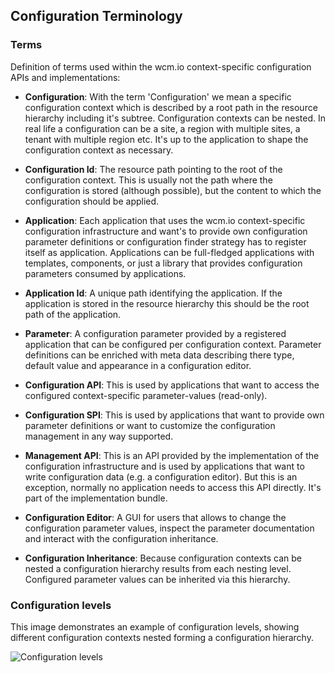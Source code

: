 ## Configuration Terminology

### Terms

Definition of terms used within the wcm.io context-specific configuration APIs and implementations:

* **Configuration**: With the term 'Configuration' we mean a specific configuration context which is described
  by a root path in the resource hierarchy including it's subtree. Configuration contexts can be nested.
  In real life a configuration can be a site, a region with multiple sites, a tenant with multiple region etc.
  It's up to the application to shape the configuration context as necessary.

* **Configuration Id**: The resource path pointing to the root of the configuration context. This is usually
  not the path where the configuration is stored (although possible), but the content to which the
  configuration should be applied.

* **Application**: Each application that uses the wcm.io context-specific configuration infrastructure
  and want's to provide own configuration parameter definitions or configuration finder strategy has to register
  itself as application. Applications can be full-fledged applications with templates, components, or just a
  library that provides configuration parameters consumed by applications.

* **Application Id**: A unique path identifying the application. If the application is stored in the resource
  hierarchy this should be the root path of the application.

* **Parameter**: A configuration parameter provided by a registered application that can be configured
  per configuration context. Parameter definitions can be enriched with meta data describing there type, default value
  and appearance in a configuration editor.

* **Configuration API**: This is used by applications that want to access the configured context-specific
  parameter-values (read-only).

* **Configuration SPI**: This is used by applications that want to provide own parameter definitions
  or want to customize the configuration management in any way supported.

* **Management API**: This is an API provided by the implementation of the configuration infrastructure
  and is used by applications that want to write configuration data (e.g. a configuration editor). But this is
  an exception, normally no application needs to access this API directly. It's part of the implementation bundle.

* **Configuration Editor**: A GUI for users that allows to change the configuration parameter values, inspect the
  parameter documentation and interact with the configuration inheritance.

* **Configuration Inheritance**: Because configuration contexts can be nested a configuration hierarchy results
  from each nesting level. Configured parameter values can be inherited via this hierarchy.


### Configuration levels

This image demonstrates an example of configuration levels, showing different configuration contexts nested forming
a configuration hierarchy.

![Configuration levels](images/configuration-levels.png)
